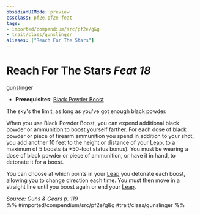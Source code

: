 ```yaml
---
obsidianUIMode: preview
cssclass: pf2e,pf2e-feat
tags:
- imported/compendium/src/pf2e/g&g
- trait/class/gunslinger
aliases: ["Reach For The Stars"]
---
```

# Reach For The Stars  *Feat 18*  
[gunslinger](rules/traits/gunslinger-g-g.md)  

- **Prerequisites**: [Black Powder Boost](black-powder-boost-g-g.md)

The sky's the limit, as long as you've got enough black powder.

When you use Black Powder Boost, you can expend additional black powder or ammunition to boost yourself farther. For each dose of black powder or piece of firearm ammunition you spend in addition to your shot, you add another 10 feet to the height or distance of your [Leap](leap.md), to a maximum of 5 boosts (a +50-foot status bonus). You must be wearing a dose of black powder or piece of ammunition, or have it in hand, to detonate it for a boost.

You can choose at which points in your [Leap](leap.md) you detonate each boost, allowing you to change direction each time. You must then move in a straight line until you boost again or end your [Leap](leap.md).

*Source: Guns & Gears p. 119*  
%% #imported/compendium/src/pf2e/g&g #trait/class/gunslinger %%